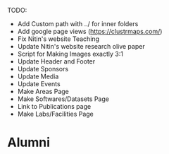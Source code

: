 TODO:
- Add Custom path with ../ for inner folders
- Add google page views (https://clustrmaps.com/)
- Fix Nitin's website Teaching
- Update Nitin's website research olive paper
- Script for Making Images exactly 3:1
- Update Header and Footer
- Update Sponsors
- Update Media
- Update Events
- Make Areas Page
- Make Softwares/Datasets Page
- Link to Publications page
- Make Labs/Facilities Page

# Alumni


<!-- Global site tag (gtag.js) - Google Analytics -->
<script async src="https://www.googletagmanager.com/gtag/js?id=UA-171009851-1"></script>
<script>
  window.dataLayer = window.dataLayer || [];
  function gtag(){dataLayer.push(arguments);}
  gtag('js', new Date());

  gtag('config', 'UA-171009851-1');
</script>
